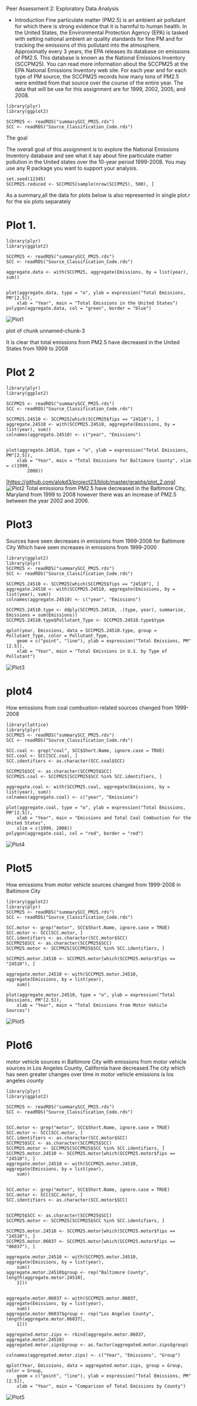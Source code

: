 Peer Assessment 2: Exploratory Data Analysis

- Introduction
 Fine particulate matter (PM2.5) is an ambient air pollutant for which there is strong evidence that it is harmful to human health. In the United States, the Environmental Protection Agency (EPA) is tasked with setting national ambient air quality standards for fine PM and for tracking the emissions of this pollutant into the atmosphere. Approximatly every 3 years, the EPA releases its database on emissions of PM2.5. This database is known as the National Emissions Inventory (SCCPM25). You can read more information about the SCCPM25 at the EPA National Emissions Inventory web site.
 For each year and for each type of PM source, the SCCPM25 records how many tons of PM2.5 were emitted from that source over the course of the entire year. The data that will be use for this assignment are for 1999, 2002, 2005, and 2008.

```{r}
library(plyr)
library(ggplot2)
```
```{r}
SCCPM25 <- readRDS("summarySCC_PM25.rds")
SCC <- readRDS("Source_Classification_Code.rds")
```
The goal

The overall goal of this assignment is to explore the National Emissions Inventory database and see what it say about fine particulate matter pollution in the United states over the 10-year period 1999-2008. You may use any R package you want to support your analysis.
```{r}
set.seed(12345)
SCCPM25.reduced <- SCCPM25[sample(nrow(SCCPM25), 500), ]
```
As a summary,all the data for plots below is also represented in single plot.r for the six plots separately
# Plot 1.
```{r}
library(plyr)
library(ggplot2)

SCCPM25 <- readRDS("summarySCC_PM25.rds")
SCC <- readRDS("Source_Classification_Code.rds")

aggregate.data <- with(SCCPM25, aggregate(Emissions, by = list(year), sum))


plot(aggregate.data, type = "o", ylab = expression("Total Emissions, PM"[2.5]), 
    xlab = "Year", main = "Total Emissions in the United States")
polygon(aggregate.data, col = "green", border = "blue")
```
![Plot1](/graphs/plot_1.png)

plot of chunk unnamed-chunk-3

It is clear that total emissions from PM2.5 have decreased in the United States from 1999 to 2008
# Plot 2
```{r}
library(plyr)
library(ggplot2)

SCCPM25 <- readRDS("summarySCC_PM25.rds")
SCC <- readRDS("Source_Classification_Code.rds")

SCCPM25.24510 <- SCCPM25[which(SCCPM25$fips == "24510"), ]
aggregate.24510 <- with(SCCPM25.24510, aggregate(Emissions, by = list(year), sum))
colnames(aggregate.24510) <- c("year", "Emissions")


plot(aggregate.24510, type = "o", ylab = expression("Total Emissions, PM"[2.5]), 
    xlab = "Year", main = "Total Emissions for Baltimore County", xlim = c(1999, 
        2008))
```
[https://github.com/alokd3/project23/blob/master/graphs/plot_2.png]
![Plot2](/graphs/plot_2.png)
Total emissions from PM2.5 have decreased in the Baltimore City, Maryland from 1999 to 2008 however there was an increase of PM2.5 between the year 2002 and 2006.
# Plot3

Sources have seen decreases in emissions from 1999-2008 for Baltimore City Which have seen increases in emissions from 1999-2000
```{r}
library(ggplot2)
library(plyr)
SCCPM25 <- readRDS("summarySCC_PM25.rds")
SCC <- readRDS("Source_Classification_Code.rds")

SCCPM25.24510 <- SCCPM25[which(SCCPM25$fips == "24510"), ]
aggregate.24510 <- with(SCCPM25.24510, aggregate(Emissions, by = list(year), sum))
colnames(aggregate.24510) <- c("year", "Emissions")

SCCPM25.24510.type <- ddply(SCCPM25.24510, .(type, year), summarize, Emissions = sum(Emissions))
SCCPM25.24510.type$Pollutant_Type <- SCCPM25.24510.type$type

qplot(year, Emissions, data = SCCPM25.24510.type, group = Pollutant_Type, color = Pollutant_Type, 
    geom = c("point", "line"), ylab = expression("Total Emissions, PM"[2.5]), 
    xlab = "Year", main = "Total Emissions in U.S. by Type of Pollutant")

```
![Plot3](/graphs/plot_3.png)

# plot4

How emissions from coal combustion-related sources changed from 1999-2008
```{r}
library(lattice)
library(plyr)
SCCPM25 <- readRDS("summarySCC_PM25.rds")
SCC <- readRDS("Source_Classification_Code.rds")

SCC.coal <- grep("coal", SCC$Short.Name, ignore.case = TRUE)
SCC.coal <- SCC[SCC.coal, ]
SCC.identifiers <- as.character(SCC.coal$SCC)

SCCPM25$SCC <- as.character(SCCPM25$SCC)
SCCPM25.coal <- SCCPM25[SCCPM25$SCC %in% SCC.identifiers, ]

aggregate.coal <- with(SCCPM25.coal, aggregate(Emissions, by = list(year), sum))
colnames(aggregate.coal) <- c("year", "Emissions")

plot(aggregate.coal, type = "o", ylab = expression("Total Emissions, PM"[2.5]), 
    xlab = "Year", main = "Emissions and Total Coal Combustion for the United States", 
    xlim = c(1999, 2008))
polygon(aggregate.coal, col = "red", border = "red")
```
![Plot4](/graphs/plot_4.png)

# Plot5

How emissions from motor vehicle sources changed from 1999-2008 in Baltimore City
```{r}
library(ggplot2)
library(plyr)
SCCPM25 <- readRDS("summarySCC_PM25.rds")
SCC <- readRDS("Source_Classification_Code.rds")

SCC.motor <- grep("motor", SCC$Short.Name, ignore.case = TRUE)
SCC.motor <- SCC[SCC.motor, ]
SCC.identifiers <- as.character(SCC.motor$SCC)
SCCPM25$SCC <- as.character(SCCPM25$SCC)
SCCPM25.motor <- SCCPM25[SCCPM25$SCC %in% SCC.identifiers, ]

SCCPM25.motor.24510 <- SCCPM25.motor[which(SCCPM25.motor$fips == "24510"), ]

aggregate.motor.24510 <- with(SCCPM25.motor.24510, aggregate(Emissions, by = list(year), 
    sum))

plot(aggregate.motor.24510, type = "o", ylab = expression("Total Emissions, PM"[2.5]), 
    xlab = "Year", main = "Total Emissions from Motor Vehicle Sources")

```
![Plot5](/graphs/plot_5.png)

# Plot6

motor vehicle sources in Baltimore City with emissions from motor vehicle sources in Los Angeles County, California have decreased.The city which has seen greater changes over time in motor vehicle emissions is los angeles county
```{r}
library(plyr)
library(ggplot2)

SCCPM25 <- readRDS("summarySCC_PM25.rds")
SCC <- readRDS("Source_Classification_Code.rds")


SCC.motor <- grep("motor", SCC$Short.Name, ignore.case = TRUE)
SCC.motor <- SCC[SCC.motor, ]
SCC.identifiers <- as.character(SCC.motor$SCC)
SCCPM25$SCC <- as.character(SCCPM25$SCC)
SCCPM25.motor <- SCCPM25[SCCPM25$SCC %in% SCC.identifiers, ]
SCCPM25.motor.24510 <- SCCPM25.motor[which(SCCPM25.motor$fips == "24510"), ]
aggregate.motor.24510 <- with(SCCPM25.motor.24510, aggregate(Emissions, by = list(year), 
    sum))


SCC.motor <- grep("motor", SCC$Short.Name, ignore.case = TRUE)
SCC.motor <- SCC[SCC.motor, ]
SCC.identifiers <- as.character(SCC.motor$SCC)


SCCPM25$SCC <- as.character(SCCPM25$SCC)
SCCPM25.motor <- SCCPM25[SCCPM25$SCC %in% SCC.identifiers, ]

SCCPM25.motor.24510 <- SCCPM25.motor[which(SCCPM25.motor$fips == "24510"), ]
SCCPM25.motor.06037 <- SCCPM25.motor[which(SCCPM25.motor$fips == "06037"), ]

aggregate.motor.24510 <- with(SCCPM25.motor.24510, aggregate(Emissions, by = list(year), 
    sum))
aggregate.motor.24510$group <- rep("Baltimore County", length(aggregate.motor.24510[, 
    1]))


aggregate.motor.06037 <- with(SCCPM25.motor.06037, aggregate(Emissions, by = list(year), 
    sum))
aggregate.motor.06037$group <- rep("Los Angeles County", length(aggregate.motor.06037[, 
    1]))

aggregated.motor.zips <- rbind(aggregate.motor.06037, aggregate.motor.24510)
aggregated.motor.zips$group <- as.factor(aggregated.motor.zips$group)

colnames(aggregated.motor.zips) <- c("Year", "Emissions", "Group")

qplot(Year, Emissions, data = aggregated.motor.zips, group = Group, color = Group, 
    geom = c("point", "line"), ylab = expression("Total Emissions, PM"[2.5]), 
    xlab = "Year", main = "Comparison of Total Emissions by County")

```
![Plot5](/graphs/plot_5.png)